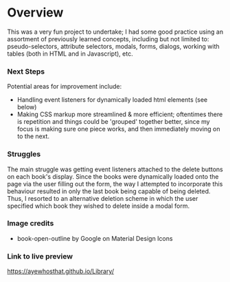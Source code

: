 # Overview
This was a very fun project to undertake; I had some good practice using an assortment of previously learned concepts, including but not limited to: pseudo-selectors, attribute selectors, modals, forms, dialogs, working with tables (both in HTML and in Javascript), etc.

### Next Steps
Potential areas for improvement include:
- Handling event listeners for dynamically loaded html elements (see below)
- Making CSS markup more streamlined & more efficient; oftentimes there is repetition and things could be 'grouped' together better, since my focus is making sure one piece works, and then immediately moving on to the next.

### Struggles
The main struggle was getting event listeners attached to the delete buttons on each book's display. Since the books were 
dynamically loaded onto the page via the user filling out the form, the way I attempted to incorporate this behaviour resulted in only the last book being capable of being deleted. Thus, I resorted to an alternative deletion scheme in which the user specified which book they wished to delete inside a modal form.

### Image credits
- book-open-outline by Google on Material Design Icons

### Link to live preview
https://ayewhosthat.github.io/Library/